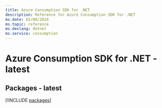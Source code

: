 ```yaml
---
title: Azure Consumption SDK for .NET
description: Reference for Azure Consumption SDK for .NET
ms.date: 02/08/2024
ms.topic: reference
ms.devlang: dotnet
ms.service: consumption
---
```

# Azure Consumption SDK for .NET - latest
## Packages - latest
[!INCLUDE [packages](consumption-index.md)]